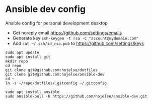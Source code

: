 # Ansible dev config
Ansible config for personal development desktop

- Get noreply email https://github.com/settings/emails
- Generate key `ssh-keygen -t rsa -C "account@mydomain.com"`
- Add `cat ~/.ssh/id_rsa.pub` to https://github.com/settings/keys

```
sudo apt update
sudo apt install git
mkdir repo
cd repo
git clone git@github.com:hojelse/dotfiles
git clone git@github.com:hojelse/ansible-dev
cd ~
ln -s ~/repo/dotfiles/.gitconfig ~/.gitconfig
```

```
sudo apt install ansible
sudo ansible-pull -U https://github.com/hojelse/ansible-dev.git
```
